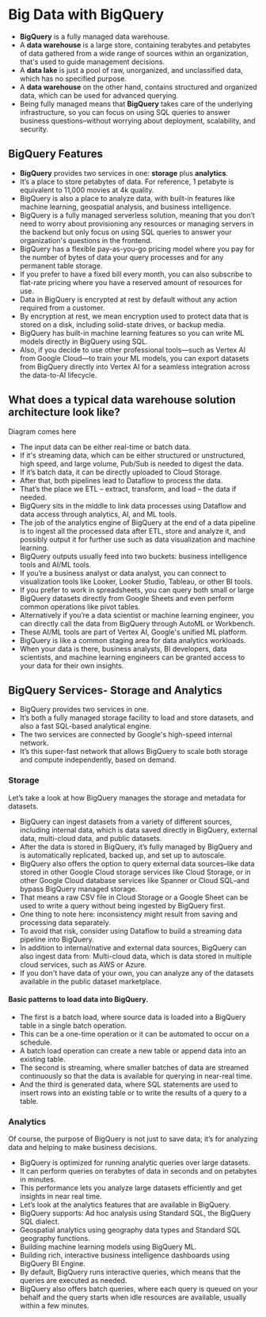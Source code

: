 # Big Data with BigQuery
- **BigQuery** is a fully managed data warehouse.
- A **data warehouse** is a large store, containing terabytes and petabytes of data gathered from a wide range of sources within an organization, that's used to guide management decisions.
- A **data lake** is just a pool of raw, unorganized, and unclassified data, which has no specified purpose.
- A **data warehouse** on the other hand, contains structured and organized data, which can be used for advanced querying.
- Being fully managed means that **BigQuery** takes care of the underlying infrastructure, so you can focus on using SQL queries to answer business questions–without worrying about deployment, scalability, and security.

## BigQuery Features
- **BigQuery** provides two services in one: **storage** plus **analytics**.
- It’s a place to store petabytes of data. For reference, 1 petabyte is equivalent to 11,000 movies at 4k quality.
- BigQuery is also a place to analyze data, with built-in features like machine learning, geospatial analysis, and business intelligence.
- BigQuery is a fully managed serverless solution, meaning that you don’t need to worry about provisioning any resources or
managing servers in the backend but only focus on using SQL queries to answer your organization's questions in the frontend.
- BigQuery has a flexible pay-as-you-go pricing model where you pay for the number of bytes of data your query processes and for any permanent table storage.
- If you prefer to have a fixed bill every month, you can also subscribe to flat-rate pricing where you have a reserved amount of resources for use.
- Data in BigQuery is encrypted at rest by default without any action required from a customer.
- By encryption at rest, we mean encryption used to protect data that is stored on a disk, including solid-state drives, or backup media.
- BigQuery has built-in machine learning features so you can write ML models directly in BigQuery using SQL.
- Also, if you decide to use other professional tools—such as Vertex AI from Google Cloud—to train your ML models, you can export datasets from BigQuery directly into Vertex AI for a seamless integration across the data-to-AI lifecycle.

## What does a typical data warehouse solution architecture look like?
Diagram comes here
- The input data can be either real-time or batch data.
- If it's streaming data, which can be either structured or unstructured, high speed, and large volume, Pub/Sub is needed to digest the data.
- If it’s batch data, it can be directly uploaded to Cloud Storage.
- After that, both pipelines lead to Dataflow to process the data.
- That’s the place we ETL – extract, transform, and load – the data if needed.
- BigQuery sits in the middle to link data processes using Dataflow and data access through analytics, AI, and ML tools.
- The job of the analytics engine of BigQuery at the end of a data pipeline is to ingest all the processed data after ETL, store and analyze it, and possibly output it for further use such as data visualization and machine learning.
- BigQuery outputs usually feed into two buckets: business intelligence tools and AI/ML tools.
- If you’re a business analyst or data analyst, you can connect to visualization tools like Looker, Looker Studio, Tableau, or other BI tools.
- If you prefer to work in spreadsheets, you can query both small or large BigQuery datasets directly from Google Sheets and even perform common operations like pivot tables.
- Alternatively if you’re a data scientist or machine learning engineer, you can directly call the data from BigQuery through AutoML or Workbench.
- These AI/ML tools are part of Vertex AI, Google's unified ML platform.
- BigQuery is like a common staging area for data analytics workloads.
- When your data is there, business analysts, BI developers, data scientists, and machine learning engineers can be granted access to your data for their own insights.

## BigQuery Services- Storage and Analytics
- BigQuery provides two services in one.
- It’s both a fully managed storage facility to load and store datasets, and also a fast SQL-based analytical engine.
- The two services are connected by Google's high-speed internal network.
- It’s this super-fast network that allows BigQuery to scale both storage and compute independently, based on demand.

### Storage
Let’s take a look at how BigQuery manages the storage and metadata for datasets.
- BigQuery can ingest datasets from a variety of different sources, including internal data, which is data saved directly in BigQuery, external data, multi-cloud data, and public datasets.
- After the data is stored in BigQuery, it’s fully managed by BigQuery and is automatically replicated, backed up, and set up to autoscale.
- BigQuery also offers the option to query external data sources–like data stored in other Google Cloud storage services like Cloud Storage, or in other Google Cloud database services like Spanner or Cloud SQL–and bypass BigQuery managed storage.
- That means a raw CSV file in Cloud Storage or a Google Sheet can be used to write a query without being ingested by BigQuery first.
- One thing to note here: inconsistency might result from saving and processing data separately.
- To avoid that risk, consider using Dataflow to build a streaming data pipeline into BigQuery.
- In addition to internal/native and external data sources, BigQuery can also ingest data from: Multi-cloud data, which is data stored in multiple cloud services, such as AWS or Azure.
- If you don't have data of your own, you can analyze any of the datasets available in the public dataset marketplace.
#### Basic patterns to load data into BigQuery.
- The first is a batch load, where source data is loaded into a BigQuery table in a single batch operation.
- This can be a one-time operation or it can be automated to occur on a schedule.
- A batch load operation can create a new table or append data into an existing table.
- The second is streaming, where smaller batches of data are streamed continuously so that the data is available for querying in near-real time.
- And the third is generated data, where SQL statements are used to insert rows into an existing table or to write the results of a query to a table.

### Analytics
Of course, the purpose of BigQuery is not just to save data; it’s for analyzing data and helping to make business decisions.
- BigQuery is optimized for running analytic queries over large datasets.
- It can perform queries on terabytes of data in seconds and on petabytes in minutes.
- This performance lets you analyze large datasets efficiently and get insights in near real time.
- Let’s look at the analytics features that are available in BigQuery.
- BigQuery supports: Ad hoc analysis using Standard SQL, the BigQuery SQL dialect.
- Geospatial analytics using geography data types and Standard SQL geography functions.
- Building machine learning models using BigQuery ML.
- Building rich, interactive business intelligence dashboards using BigQuery BI Engine.
- By default, BigQuery runs interactive queries, which means that the queries are executed as needed.
- BigQuery also offers batch queries, where each query is queued on your behalf and the query starts when idle resources are available, usually within a few minutes.
